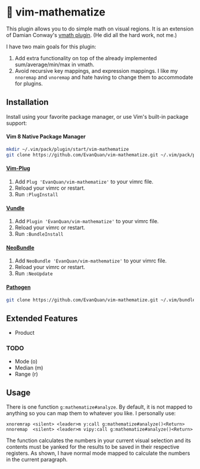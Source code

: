 # :sunrise_over_mountains: vim-mathematize

This plugin allows you to do simple math on visual regions. It is an
extension of Damian Conway's [vmath
plugin](https://github.com/thoughtstream/Damian-Conway-s-Vim-Setup/blob/master/plugin/vmath.vim).
(He did all the hard work, not me.)

I have two main goals for this plugin:

1. Add extra functionality on top of the already implemented
   sum/average/min/max in vmath.
2. Avoid recursive key mappings, and expression mappings. I like my `nnoremap`
   and `vnoremap` and hate having to change them to accommodate for plugins.

## Installation

Install using your favorite package manager, or use Vim's built-in package
support:

#### Vim 8 Native Package Manager

```bash
mkdir ~/.vim/pack/plugin/start/vim-mathematize
git clone https://github.com/EvanQuan/vim-mathematize.git ~/.vim/pack/plugin/start/vim-mathematize
```

#### [Vim-Plug](https://github.com/junegunn/vim-plug)

1. Add `Plug 'EvanQuan/vim-mathematize'` to your vimrc file.
2. Reload your vimrc or restart.
3. Run `:PlugInstall`

#### [Vundle](https://github.com/VundleVim/Vundle.vim)

1. Add `Plugin 'EvanQuan/vim-mathematize'` to your vimrc file.
2. Reload your vimrc or restart.
3. Run `:BundleInstall`

#### [NeoBundle](https://github.com/Shougo/neobundle.vim)

1. Add `NeoBundle 'EvanQuan/vim-mathematize'` to your vimrc file.
2. Reload your vimrc or restart.
3. Run `:NeoUpdate`

#### [Pathogen](https://github.com/tpope/vim-pathogen)

```bash
git clone https://github.com/EvanQuan/vim-mathematize.git ~/.vim/bundle/vim-mathematize
```

## Extended Features

- Product

### TODO

- Mode (o)
- Median (m)
- Range (r)

## Usage

There is one function `g:mathematize#analyze`. By default, it is not mapped to
anything so you can map them to whatever you like. I personally use:

```vim
xnoremrap <silent> <leader>m y:call g:mathematize#analyze()<Return>
nnoremap  <silent> <leader>m vipy:call g:mathematize#analyze()<Return> 
```

 The function calculates the numbers in your current visual selection and its
 contents must be yanked for the results to be saved in their respective
 registers. As shown, I have normal mode mapped to calculate the numbers in the
 current paragraph.
